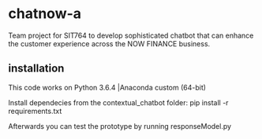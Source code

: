 # chatnow-a
Team project for SIT764 to develop sophisticated chatbot that can enhance the customer experience across the NOW FINANCE business.


## installation

This code works on Python 3.6.4 |Anaconda custom (64-bit)

Install dependecies from the contextual_chatbot folder:
pip install -r requirements.txt

Afterwards you can test the prototype by running responseModel.py
